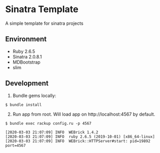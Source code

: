 
# Sinatra Template

A simple template for sinatra projects

## Environment
* Ruby 2.6.5
* Sinatra 2.0.8.1
* MDBootstrap
* slim


## Development
1. Bundle gems locally:

```
$ bundle install
```

2. Run app from root. Will load app on http://localhost:4567 by default.

```
$ bundle exec rackup config.ru -p 4567

[2020-03-03 21:07:09] INFO  WEBrick 1.4.2
[2020-03-03 21:07:09] INFO  ruby 2.6.5 (2019-10-01) [x86_64-linux]
[2020-03-03 21:07:09] INFO  WEBrick::HTTPServer#start: pid=19892 port=4567
```

